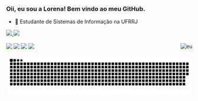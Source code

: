 ### Oii, eu sou a Lorena! Bem vindo ao meu GitHub.

- 📖 Estudante de Sistemas de Informação na UFRRJ
 <div>
  <a href="https://github.com/lorenaVOM">
  <img height="180em" src="https://github-readme-stats.vercel.app/api?username=lorenaVOM&show_icons=true&theme=cobalt&include_all_commits=true&count_private=true"/>
  <img height="180em" src="https://github-readme-stats.vercel.app/api/top-langs/?username=lorenaVOM&layout=compact&langs_count=7&theme=cobalt"/>
</div>
<div style="display: inline_block"><br>
  <a href="https://instagram.com/itslorylorinha" target="_blank"><img src="https://img.shields.io/badge/-Instagram-%23E4405F?style=for-the-badge&logo=instagram&logoColor=white"  target="_blank"></a>
  <a href="https://twitter.com/itslorylorinha" target="_blank"><img src="https://img.shields.io/badge/Twitter-1DA1F2?style=for-the-badge&logo=twitter&logoColor=white"  target="_blank"></a> 
     <a href="https://www.facebook.com/lorena.vasconcellos.35/" target="_blank"><img src="https://img.shields.io/badge/Facebook-1877F2?style=for-the-badge&logo=facebook&logoColor=white" target="_blank"></a> 
  <a href = "mailto:lorena.vasconcellos2003@gmail.com"><img src="https://img.shields.io/badge/-Gmail-%23333?style=for-the-badge&logo=gmail&logoColor=white" target="_blank"></a>
<img align="right" alt="eu" src="https://media.discordapp.net/attachments/691804014907752568/890008860180508772/eu.gif?width=173&height=173">
</div>

  ![Snake animation](https://github.com/lorenaVOM/lorenaVOM/blob/output/github-contribution-grid-snake.svg)
